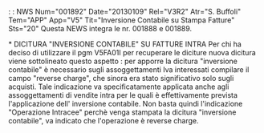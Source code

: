  :  : NWS Num="001892" Date="20130109" Rel="V3R2" Atr="S. Buffoli" Tem="APP" App="V5" Tit="Inversione Contabile su Stampa Fatture" Sts="20"
Questa NEWS integra le nr. 001888 e 001889.

\* DICITURA "INVERSIONE CONTABILE" SU FATTURE INTRA
Per chi ha deciso di utilizzare il pgm V5FA01I per recuperare le diciture nuova dicitura viene sottolineato questo aspetto :  per apporre la dicitura "inversione contabile" è necessario sugli assoggettamenti Iva interessati compilare il campo "reverse charge", che sinora era stato significativo solo sugli acquisti. Tale indicazione va specificatamente applicata anche agli assoggettamenti di vendite intra per le quali è effettivamente prevista l'applicazione dell' inversione contabile.
Non basta quindi l'indicazione "Operazione Intracee" perchè venga stampata la dicitura "inversione contabile", va indicato che l'operazione è reverse charge.

